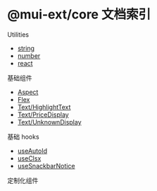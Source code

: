 # @mui-ext/core 文档索引

Utilities

- [string](utils/string.md)
- [number](utils/number.md)
- [react](utils/react.md)

基础组件

- [Aspect](Aspect.md)
- [Flex](Flex.md)
- [Text/HighlightText](Text/HighlightText.md)
- [Text/PriceDisplay](Text/PriceDisplay.md)
- [Text/UnknownDisplay](Text/UnknownDisplay.md)

基础 hooks

- [useAutoId](hooks.md#useautoid)
- [useClsx](hooks.md#useclsx)
- [useSnackbarNotice](hooks.md#usesnackbarnotice)

定制化组件
